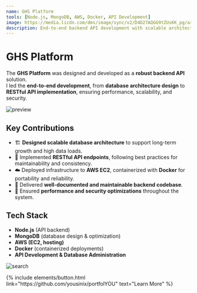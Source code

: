 ```yaml
---
name: GHS Platform
tools: [Node.js, MongoDB, AWS, Docker, API Development]
image: https://media.licdn.com/dms/image/sync/v2/D4D27AQGG9tZUsKK_pg/articleshare-shrink_800/B4DZb6qVFVGkAQ-/0/1747962122852?e=1757102400&v=beta&t=H_CR_PyGt4y1RFo3dsvJ8PE6JUuFfeoz5YB-z6d2wNs
description: End-to-end backend API development with scalable architecture, RESTful endpoints, and cloud deployment using AWS & Docker.
---
```


# GHS Platform

The **GHS Platform** was designed and developed as a **robust backend API** solution.  
I led the **end-to-end development**, from **database architecture design** to **RESTful API implementation**, ensuring performance, scalability, and security.

![preview](https://media.licdn.com/dms/image/v2/D4D2DAQE2g6F2GZrLXA/profile-treasury-image-shrink_800_800/B4DZb6q48.G0Ac-/0/1747962270693?e=1757102400&v=beta&t=a-bLcXomf0AAk6qlWJABUu2tCQH6BJR4NMqbgRop5w8)

## Key Contributions

- 🏗️ **Designed scalable database architecture** to support long-term growth and high data loads.
- 🔌 Implemented **RESTful API endpoints**, following best practices for maintainability and consistency.
- ☁️ Deployed infrastructure to **AWS EC2**, containerized with **Docker** for portability and reliability.
- 📜 Delivered **well-documented and maintainable backend codebase**.
- 🔐 Ensured **performance and security optimizations** throughout the system.

## Tech Stack

- **Node.js** (API backend)
- **MongoDB** (database design & optimization)
- **AWS (EC2, hosting)**
- **Docker** (containerized deployments)
- **API Development & Database Administration**

![search](https://media.licdn.com/dms/image/v2/D4D2DAQE2ywJsalJYOA/profile-treasury-image-shrink_800_800/B4DZb6q.6yHsAg-/0/1747962295852?e=1757102400&v=beta&t=jJWf7So_bo7E6_lMYs7I2Z2jo7xzVAGo9foq-SCORjQ)

<p class="text-center">
{% include elements/button.html link="https://github.com/yousinix/portfolYOU" text="Learn More" %}
</p>
